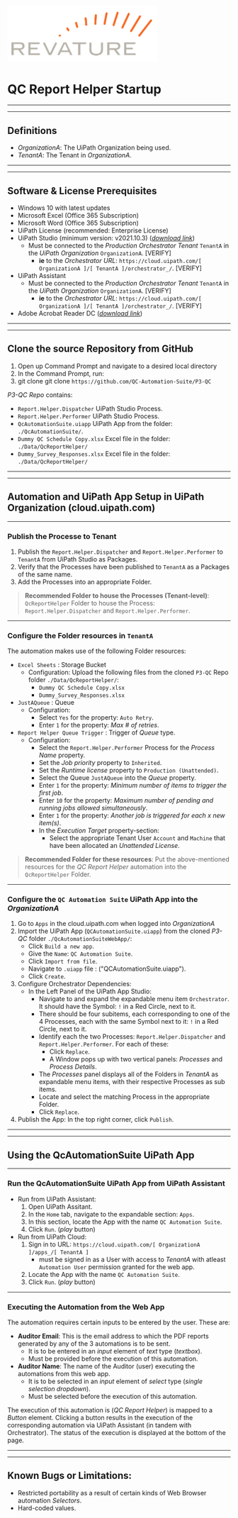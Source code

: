 ![alt text: revature logo](images/revature_logo.PNG)
---

# QC Report Helper Startup

---
---

## Definitions

- _OrganizationA_: The UiPath Organization being used.
- _TenantA_: The Tenant in _OrganizationA_.

---
---

## Software & License Prerequisites

- Windows 10 with latest updates
- Microsoft Excel (Office 365 Subscription)
- Microsoft Word (Office 365 Subscription)
- UiPath License (recommended: Enterprise License)
- UiPath Studio (minimum version: v2021.10.3) ([_download link_](https://docs.uipath.com/installation-and-upgrade/docs/studio-install-studio))
	* Must be connected to the _Production Orchestrator Tenant_ `TenantA` in the _UiPath Organization_ `OrganizationA`. [VERIFY]
		- __ie__ to the _Orchestrator URL_: `https://cloud.uipath.com/[ OrganizationA ]/[ TenantA ]/orchestrator_/`. [VERIFY]
- UiPath Assistant
	* Must be connected to the _Production Orchestrator Tenant_ `TenantA` in the _UiPath Organization_ `OrganizationA`. [VERIFY]
		- __ie__ to the _Orchestrator URL_: `https://cloud.uipath.com/[ OrganizationA ]/[ TenantA ]/orchestrator_/`. [VERIFY]
- Adobe Acrobat Reader DC ([_download link_](https://get.adobe.com/reader/))

---
---

## Clone the source Repository from GitHub

1. Open up Command Prompt and navigate to a desired local directory
2. In the Command Prompt, run:
3. git clone git clone `https://github.com/QC-Automation-Suite/P3-QC`

_P3-QC Repo_ contains:
- `Report.Helper.Dispatcher` UiPath Studio Process.
- `Report.Helper.Performer` UiPath Studio Process.
- `QcAutomationSuite.uiapp` UiPath App from the folder: `./QcAutomationSuite/`.
- `Dummy QC Schedule Copy.xlsx` Excel file in the folder: `./Data/QcReportHelper/`
- `Dummy_Survey_Responses.xlsx` Excel file in the folder: `./Data/QcReportHelper/`

---
---

## Automation and UiPath App Setup in UiPath Organization (cloud.uipath.com)

---

### Publish the Processe to Tenant

1. Publish the `Report.Helper.Dispatcher` and `Report.Helper.Performer` to `TenantA` from UiPath Studio as  Packages.
2. Verify that the Processes have been published to `TenantA` as a Packages of the same name.
3. Add the Processes into an appropriate Folder.

> __Recommended Folder to house the Processes (Tenant-level)__:
> `QcReportHelper` Folder to house the Process: `Report.Helper.Dispatcher` and `Report.Helper.Performer`.

---

### Configure the Folder resources in `TenantA`

The automation makes use of the following Folder resources:
- `Excel Sheets` : Storage Bucket
	* Configuration: Upload the following files from the cloned `P3-QC` Repo folder `./Data/QcReportHelper/`:
		- `Dummy QC Schedule Copy.xlsx`
		- `Dummy_Survey_Responses.xlsx`
- `JustAQueue` : Queue
	* Configuration:
		- Select `Yes` for the property: `Auto Retry`.
		- Enter `1` for the property: _Max # of retries_.
- `Report Helper Queue Trigger` : Trigger of _Queue_ type.
	* Configuration:
		- Select the `Report.Helper.Performer` Process for the _Process Name_ property.
		- Set the _Job priority_ property to `Inherited`.
		- Set the _Runtime license_ property to `Production (Unattended)`.
		- Select the Queue `JustAQueue` into the _Queue_ property.
		- Enter `1` for the property: _Minimum number of items to trigger the first job_.
		- Enter `10` for the property: _Maximum number of pending and running jobs allowed simultaneously_.
		- Enter `1` for the property: _Another job is triggered for each x new item(s)_.
		- In the _Execution Target_ property-section:
			* Select the appropriate Tenant User `Account` and `Machine` that have been allocated an _Unattended License_.

> __Recommended Folder for these resources__:
> Put the above-mentioned resources for the _QC Report Helper_ automation into the `QcReportHelper` Folder.

---

### Configure the `QC Automation Suite` UiPath App into the _OrganizationA_

1. Go to `Apps` in the cloud.uipath.com when logged into _OrganizationA_
2. Import the UiPath App (`QCAutomationSuite.uiapp`) from the cloned _P3-QC_ folder `./QcAutomationSuiteWebApp/`:
	- Click `Build a new app`.
	- Give the `Name`: `QC Automation Suite`.
	- Click `Import from file`.
	- Navigate to `.uiapp` file : ("QCAutomationSuite.uiapp").
	- Click `Create`.
3. Configure Orchestrator Dependencies:
	- In the Left Panel of the UiPath App Studio:
		* Navigate to and expand the expandable menu item `Orchestrator`. It should have the Symbol: `!` in a Red Circle, next to it.
		* There should be four subitems, each corresponding to one of the 4 Processes, each with the same Symbol next to it: `!` in a Red Circle, next to it.
		* Identify each the two Processes: `Report.Helper.Dispatcher` and `Report.Helper.Performer`. For each of these:
			- Click `Replace`.
			- A Window pops up with two vertical panels: _Processes_ and _Process Details_.
		* The _Processes_ panel displays all of the Folders in _TenantA_ as expandable menu items, with their respective Processes as sub items.
		* Locate and select the matching Process in the appropriate Folder.
		* Click `Replace`.
4. Publish the App: In the top right corner, click `Publish`.

---
---

## Using the QcAutomationSuite UiPath App

---

### Run the QcAutomationSuite UiPath App from UiPath Assistant

- Run from UiPath Assistant:
	1. Open UiPath Assitant.
	2. In the `Home` tab, navigate to the expandable section: `Apps`.
	3. In this section, locate the App with the name `QC Automation Suite`.
	4. Click `Run`. (_play_ button)
- Run from UiPath Cloud:
	1. Sign in to URL: `https://cloud.uipath.com/[ OrganizationA ]/apps_/[ TenantA ]`
		* must be signed in as a User with access to _TenantA_ with atleast `Automation User` permission granted for the web app.
	2. Locate the App with the name `QC Automation Suite`.
	3. Click `Run`. (_play_ button)

---

### Executing the Automation from the Web App

The automation requires certain inputs to be entered by the user. These are:
- __Auditor Email__: This is the email address to which the PDF reports generated by any of the 3 automations is to be sent.
	* It is to be entered in an _input_ element of _text_ type (_textbox_).
	* Must be provided before the execution of this automation.
- __Auditor Name__: The name of the Auditor (user) executing the automations from this web app.
	* It is to be selected in an _input_ element of _select_ type (_single selection dropdown_).
	* Must be selected before the execution of this automation.

The execution of this automation is (_QC Report Helper_) is mapped to a _Button_ element. Clicking a button results in the execution of the corresponding automation via UiPath Assistant (in tandem with Orchestrator). The status of the execution is displayed at the bottom of the page.

---
---

## Known Bugs or Limitations:

- Restricted portability as a result of certain kinds of Web Browser automation _Selectors_.
- Hard-coded values.
